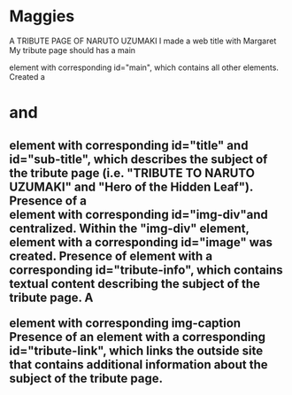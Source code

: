 # Maggies
A TRIBUTE PAGE OF NARUTO UZUMAKI
I made a web title with Margaret
My tribute page should has a main <div> element with corresponding id="main", which contains all other elements.
 Created a <h1> and <h2> element with corresponding id="title" and id="sub-title", which  describes the subject of the tribute page (i.e. "TRIBUTE TO NARUTO UZUMAKI" and "Hero of the Hidden Leaf").
Presence of a <div> element with corresponding id="img-div"and centralized.
Within the "img-div" element, <img> element with a corresponding id="image" was created.
Presence of element with a corresponding id="tribute-info", which contains textual content describing the subject of the tribute page.
A <p> element with corresponding img-caption
Presence of an <a> element with a corresponding id="tribute-link", which links the outside site that contains additional information about the subject of the tribute page.
